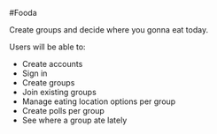 #Fooda

Create groups and decide where you gonna eat today.

Users will be able to:
- Create accounts
- Sign in
- Create groups
- Join existing groups
- Manage eating location options per group
- Create polls per group
- See where a group ate lately

